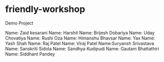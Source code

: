 # friendly-workshop
Demo Project

Name: Zaid kesarani
Name: Harshit 
Name: Brijesh Dobariya
Name: Uday Chovatiya
Name: Rushi Oza
Name: Himanshu Bhavsar
Name: Yax
Name: Yash Shah
Name: Raj Patel
Name: Viraj Patel
Name:Suryansh Srivastava
Name: Sanskriti Sidola
Name: Sandhya Kudipudi
Name: Gautam Bhattathiri
</br>Name: Siddhant Pandey 
